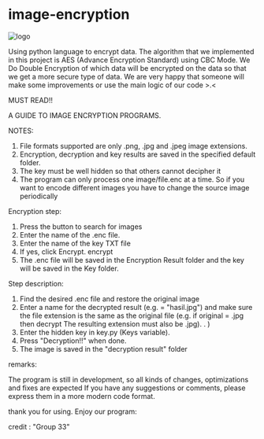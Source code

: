 # image-encryption
![logo](https://github.com/Lost1101/Image-Encryption-v.01/assets/114213500/b272deb7-b908-4f89-9161-0ac7c8db8a33)

Using python language to encrypt data. The algorithm that we implemented in this project is AES (Advance Encryption Standard) using CBC Mode. We Do Double Encryption of which data will be encrypted on the data so that we get a more secure type of data. We are very happy that someone will make some improvements or use the main logic of our code >.&lt;

MUST READ!!

A GUIDE TO IMAGE ENCRYPTION PROGRAMS.

NOTES:

1. File formats supported are only .png, .jpg and .jpeg image extensions.
2. Encryption, decryption and key results are saved in the specified default folder.
3. The key must be well hidden so that others cannot decipher it
4. The program can only process one image/file.enc at a time. So if you want to encode different images you have to change the source image periodically

Encryption step:

1. Press the button to search for images
2. Enter the name of the .enc file.
3. Enter the name of the key TXT file
4. If yes, click Encrypt. encrypt
5. The .enc file will be saved in the Encryption Result folder and the key will be saved in the Key folder.

Step description:

1. Find the desired .enc file and restore the original image
2. Enter a name for the decrypted result (e.g. = "hasil.jpg") and make sure the file extension is the same as the original file (e.g. if original = .jpg then decrypt The resulting extension must also be .jpg). . )
3. Enter the hidden key in key.py (Keys variable).
4. Press "Decryption!!" when done.
5. The image is saved in the "decryption result" folder

remarks:

The program is still in development, so all kinds of changes, optimizations and fixes are expected
If you have any suggestions or comments, please express them in a more modern code format.

thank you for using. Enjoy our program:

credit :
"Group 33"
 
